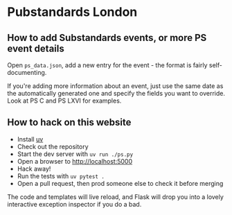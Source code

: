 Pubstandards London
===================

How to add Substandards events, or more PS event details
--------------------------------------------------------
Open ```ps_data.json```, add a new entry for the event - the format is fairly self-documenting.

If you're adding more information about an event, just use the same date as the automatically generated one and specify the fields you want to override. Look at PS C and PS LXVI for examples.

How to hack on this website
---------------------------
* Install [uv](https://docs.astral.sh/uv/)
* Check out the repository
* Start the dev server with `uv run ./ps.py`
* Open a browser to [http://localhost:5000](http://localhost:5000)
* Hack away!
* Run the tests with `uv pytest .`
* Open a pull request, then prod someone else to check it before merging

The code and templates will live reload, and Flask will drop you into a lovely interactive exception inspector if you do a bad.
